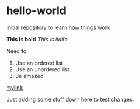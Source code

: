 # hello-world
Initial repository to learn how things work


**This is bold**
*This is italic*

Need to:
1) Use an ordered list
2) Use an unordered list
3) Be amazed

[mylink](http://github.com)

Just adding some stuff down here to test changes.
